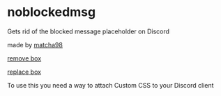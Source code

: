 # noblockedmsg
Gets rid of the blocked message placeholder on Discord

made by [matcha98](https://www.github.com/matcha98qx)

[remove box](REMOVE.css)

[replace box](ALT_REPLACE.css)

To use this you need a way to attach Custom CSS to your Discord client
